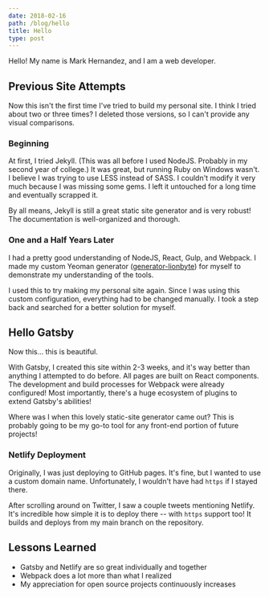 ```yaml
---
date: 2018-02-16
path: /blog/hello
title: Hello
type: post
---
```


Hello! My name is Mark Hernandez, and I am a web developer.

## Previous Site Attempts

Now this isn't the first time I've tried to build my personal site. I think I tried about two or three times? I deleted those versions, so I can't provide any visual comparisons.

### Beginning

At first, I tried Jekyll. (This was all before I used NodeJS. Probably in my second year of college.) It was great, but running Ruby on Windows wasn't. I believe I was trying to use LESS instead of SASS. I couldn't modify it very much because I was missing some gems. I left it untouched for a long time and eventually scrapped it.

By all means, Jekyll is still a great static site generator and is very robust! The documentation is well-organized and thorough.

### One and a Half Years Later

I had a pretty good understanding of NodeJS, React, Gulp, and Webpack. I made my custom Yeoman generator ([generator-lionbyte](https://github.com/MarkH817/generator-lionbyte)) for myself to demonstrate my understanding of the tools.

I used this to try making my personal site again. Since I was using this custom configuration, everything had to be changed manually. I took a step back and searched for a better solution for myself.

## Hello Gatsby

Now this... this is beautiful.

With Gatsby, I created this site within 2-3 weeks, and it's way better than anything I attempted to do before. All pages are built on React components. The development and build processes for Webpack were already configured! Most importantly, there's a huge ecosystem of plugins to extend Gatsby's abilities!

Where was I when this lovely static-site generator came out? This is probably going to be my go-to tool for any front-end portion of future projects!

### Netlify Deployment

Originally, I was just deploying to GitHub pages. It's fine, but I wanted to use a custom domain name. Unfortunately, I wouldn't have had `https` if I stayed there.

After scrolling around on Twitter, I saw a couple tweets mentioning Netlify. It's incredible how simple it is to deploy there -- with `https` support too! It builds and deploys from my main branch on the repository.

## Lessons Learned

- Gatsby and Netlify are so great individually and together
- Webpack does a lot more than what I realized
- My appreciation for open source projects continuously increases
